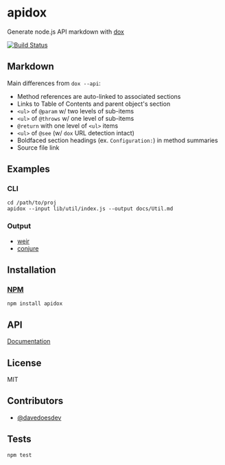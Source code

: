# apidox

Generate node.js API markdown with [dox](https://github.com/visionmedia/dox)

[![Build Status](https://travis-ci.org/codeactual/apidox.png)](https://travis-ci.org/codeactual/apidox)

## Markdown

Main differences from `dox --api`:

* Method references are auto-linked to associated sections
* Links to Table of Contents and parent object's section
* `<ul>` of `@param` w/ two levels of sub-items
* `<ul>` of `@throws` w/ one level of sub-items
* `@return` with one level of `<ul>` items
* `<ul>` of `@see` (w/ `dox` URL detection intact)
* Boldfaced section headings (ex. `Configuration:`) in method summaries
* Source file link

## Examples

### CLI

    cd /path/to/proj
    apidox --input lib/util/index.js --output docs/Util.md

### Output

* [weir](https://github.com/codeactual/weir/blob/master/docs/Weir.md)
* [conjure](https://github.com/codeactual/conjure/blob/master/docs/Conjure.md)

## Installation

### [NPM](https://npmjs.org/package/apidox)

    npm install apidox

## API

[Documentation](docs/ApiDox.md)

## License

  MIT

## Contributors

- [@davedoesdev](https://github.com/davedoesdev)

## Tests

    npm test
